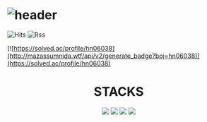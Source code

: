 # ![header](https://capsule-render.vercel.app/api?type=wave&color=auto&height=300&section=header&text=jjaegii&fontSize=90)
![Hits](https://hits.seeyoufarm.com/api/count/incr/badge.svg?url=https%3A%2F%2Fgithub.com%2Fjjaegii&count_bg=%2379C83D&title_bg=%23555555&icon=&icon_color=%23E7E7E7&title=hits&edge_flat=false)
![Rss](https://img.shields.io/badge/rss-F88900?style=for-the-badge&logo=rss&logoColor=white)

[![https://solved.ac/profile/hn06038](http://mazassumnida.wtf/api/v2/generate_badge?boj=hn06038)](https://solved.ac/profile/hn06038)

<div align=center><h1>STACKS</h1></div>

<div align=center>
  <img src="https://img.shields.io/badge/c-A8B9CC?style=for-the-badge&logo=c&logoColor=white">
  <img src="https://img.shields.io/badge/c++-00599C?style=for-the-badge&logo=c%2B%2B&logoColor=white">
  <img src="https://img.shields.io/badge/java-007396?style=for-the-badge&logo=java&logoColor=white">
  <img src="https://img.shields.io/badge/linux-FCC624?style=for-the-badge&logo=linux&logoColor=black"> 
</div>
